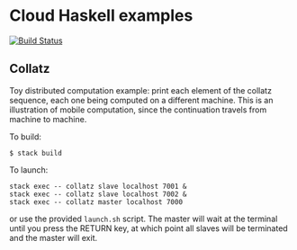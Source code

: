 # Cloud Haskell examples

[![Build Status](https://travis-ci.org/mboes/zurihac15-talk-examples.svg?branch=master)](https://travis-ci.org/mboes/zurihac15-talk-examples)

## Collatz

Toy distributed computation example: print each element of the collatz
sequence, each one being computed on a different machine. This is an
illustration of mobile computation, since the continuation travels
from machine to machine.

To build:

```
$ stack build
```

To launch:

```
stack exec -- collatz slave localhost 7001 &
stack exec -- collatz slave localhost 7002 &
stack exec -- collatz master localhost 7000
```

or use the provided `launch.sh` script. The master will wait at the
terminal until you press the RETURN key, at which point all slaves
will be terminated and the master will exit.
